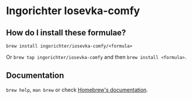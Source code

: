 # Ingorichter Iosevka-comfy

## How do I install these formulae?

`brew install ingorichter/iosevka-comfy/<formula>`

Or `brew tap ingorichter/iosevka-comfy` and then `brew install <formula>`.

## Documentation

`brew help`, `man brew` or check [Homebrew's documentation](https://docs.brew.sh).
